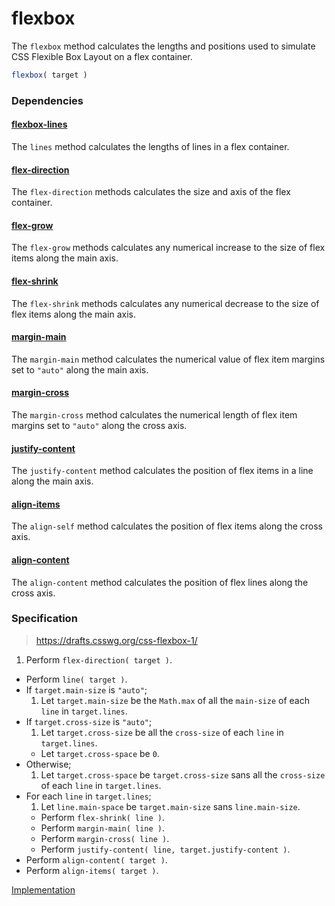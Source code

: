 # flexbox

The `flexbox` method calculates the lengths and positions used to simulate CSS Flexible Box Layout on a flex container.

```js
flexbox( target )
```

### Dependencies

#### [flexbox-lines](flexbox-lines)

The `lines` method calculates the lengths of lines in a flex container.

#### [flex-direction](flex-direction)

The `flex-direction` methods calculates the size and axis of the flex container.

#### [flex-grow](flex-grow)

The `flex-grow` methods calculates any numerical increase to the size of flex items along the main axis.

#### [flex-shrink](flex-shrink)

The `flex-shrink` methods calculates any numerical decrease to the size of flex items along the main axis.

#### [margin-main](margin-main)

The `margin-main` method calculates the numerical value of flex item margins set to `"auto"` along the main axis.

#### [margin-cross](margin-cross)

The `margin-cross` method calculates the numerical length of flex item margins set to `"auto"` along the cross axis.

#### [justify-content](justify-content)

The `justify-content` method calculates the position of flex items in a line along the main axis.

#### [align-items](align-items)

The `align-self` method calculates the position of flex items along the cross axis.

#### [align-content](align-content)

The `align-content` method calculates the position of flex lines along the cross axis.

### Specification

> https://drafts.csswg.org/css-flexbox-1/

1. Perform `flex-direction( target )`.
-  Perform `line( target )`.
-  If `target.main-size` is `"auto"`;
	1. Let `target.main-size` be the `Math.max` of all the `main-size` of each `line` in `target.lines`.
-  If `target.cross-size` is `"auto"`;
	1. Let `target.cross-size` be all the `cross-size` of each `line` in `target.lines`.
	-  Let `target.cross-space` be `0`.
- Otherwise;
	1. Let `target.cross-space` be `target.cross-size` sans all the `cross-size` of each `line` in `target.lines`.
-  For each `line` in `target.lines`;
	1. Let `line.main-space` be `target.main-size` sans `line.main-size`.
	-  Perform `flex-shrink( line )`.
	-  Perform `margin-main( line )`.
	-  Perform `margin-cross( line )`.
	-  Perform `justify-content( line, target.justify-content )`.
-  Perform `align-content( target )`.
-  Perform `align-items( target )`.

[Implementation](index.js)
